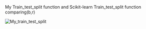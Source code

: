 My Train_test_split function and Scikit-learn Train_test_split function comparing(b,r)

![My_train_test_split](https://user-images.githubusercontent.com/66223190/216838606-82be963f-1a11-4fa1-a3e9-4b1236d7d135.png)


